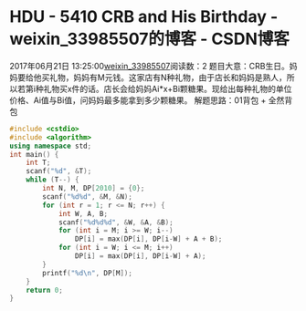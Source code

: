 # HDU - 5410 CRB and His Birthday - weixin_33985507的博客 - CSDN博客
2017年06月21日 13:25:00[weixin_33985507](https://me.csdn.net/weixin_33985507)阅读数：2
题目大意：CRB生日。妈妈要给他买礼物，妈妈有M元钱。这家店有N种礼物，由于店长和妈妈是熟人，所以若第i种礼物买x件的话。店长会给妈妈Ai*x+Bi颗糖果。现给出每种礼物的单位价格、Ai值与Bi值，问妈妈最多能拿到多少颗糖果。
解题思路：01背包 + 全然背包
```cpp
#include <cstdio>
#include <algorithm>
using namespace std;
int main() {
    int T;
    scanf("%d", &T);
    while (T--) {
        int N, M, DP[2010] = {0};
        scanf("%d%d", &M, &N);
        for (int r = 1; r <= N; r++) {
            int W, A, B;
            scanf("%d%d%d", &W, &A, &B);
            for (int i = M; i >= W; i--)
                DP[i] = max(DP[i], DP[i-W] + A + B);
            for (int i = W; i <= M; i++)
                DP[i] = max(DP[i], DP[i-W] + A);
        }
        printf("%d\n", DP[M]);
    }
    return 0;
}
```

